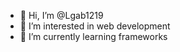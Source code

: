 - 👋 Hi, I’m @Lgab1219
- 👀 I’m interested in web development
- 🌱 I’m currently learning frameworks

<!---
Lgab1219/Lgab1219 is a ✨ special ✨ repository because its `README.md` (this file) appears on your GitHub profile.
You can click the Preview link to take a look at your changes.
--->
